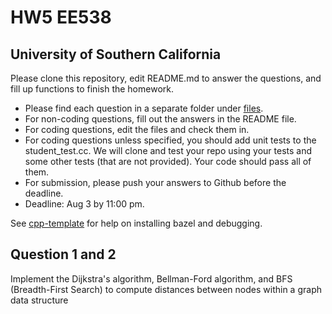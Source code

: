 # HW5 EE538
## University of Southern California

Please clone this repository, edit README.md to answer the questions, and fill up functions to finish the homework.

- Please find each question in a separate folder under [files](/files).
- For non-coding questions, fill out the answers in the README file.
- For coding questions, edit the files and check them in.
- For coding questions unless specified, you should add unit tests to the student_test.cc. We will clone and test your repo using your tests and some other tests (that are not provided). Your code should pass all of them.
- For submission, please push your answers to Github before the deadline.
- Deadline: Aug 3 by 11:00 pm.

See [cpp-template](https://github.com/ourarash/cpp-template) for help on installing bazel and debugging.

## Question  1 and 2
Implement the Dijkstra's algorithm, Bellman-Ford algorithm, and BFS (Breadth-First Search) to compute distances between nodes within a graph data structure
